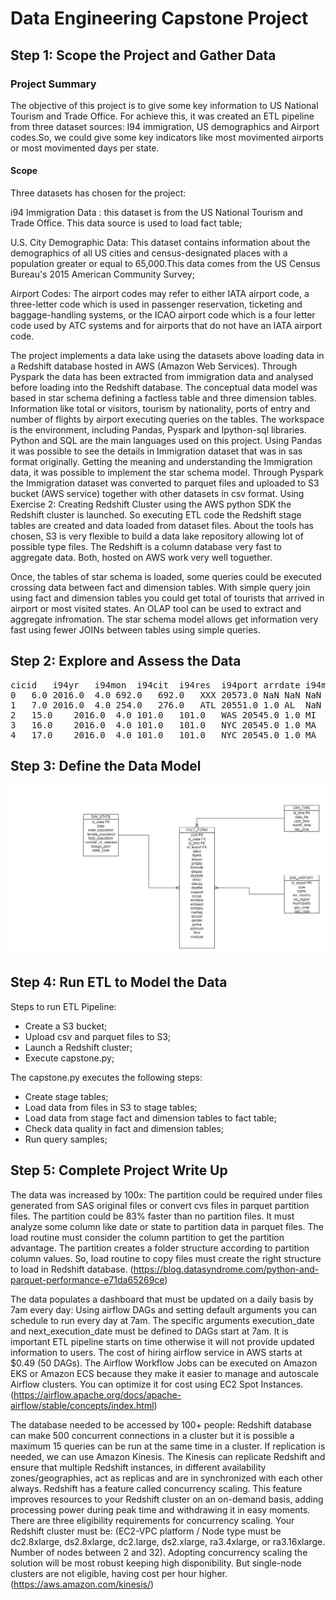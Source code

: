 # Data Engineering Capstone Project

## Step 1: Scope the Project and Gather Data

### Project Summary

The objective of this project is to give some key information to US National Tourism and Trade Office. For achieve this, it was created an ETL pipeline from three dataset sources: I94 immigration, US demographics and Airport codes.So, we could give some key indicators like most movimented airports or most movimented days per state. 

#### Scope 

Three datasets has chosen for the project:

i94 Immigration Data : this dataset is from the US National Tourism and Trade Office. This data source is used to load fact table;

U.S. City Demographic Data: This dataset contains information about the demographics of all US cities and census-designated places with a population greater or equal to 65,000.This data comes from the US Census Bureau's 2015 American Community Survey;

Airport Codes: The airport codes may refer to either IATA airport code, a three-letter code which is used in passenger reservation, ticketing and baggage-handling systems, or the ICAO airport code which is a four letter code used by ATC systems and for airports that do not have an IATA airport code.

The project implements a data lake using the datasets above loading data in a Redshift database hosted in AWS (Amazon Web Services). Through Pyspark the data has been extracted from immigration data and analysed before loading into the Redshift database. The conceptual data model was based in star schema defining a factless table and three dimension tables. Information like total or visitors, tourism by nationality, ports of entry and number of flights by airport executing queries on the tables. The workspace is the environment, including Pandas, Pyspark and Ipython-sql libraries. Python and SQL are the main languages used on this project. Using Pandas it was possible to see the details in Immigration dataset that was in sas format originally. Getting the meaning and understanding the Immigration data, it was possible to implement the star schema model. Through Pyspark the Immigration dataset was converted to parquet files and uploaded to S3 bucket (AWS service) together with other datasets in csv format. Using Exercise 2: Creating Redshift Cluster using the AWS python SDK the Redshift cluster is launched. So executing ETL code the Redshift stage tables are created and data loaded from dataset files. About the tools has chosen, S3 is very flexible to build a data lake repository allowing lot of possible type files. The Redshift is a column database very fast to aggregate data. Both, hosted on AWS work very well toguether. 

Once, the tables of star schema is loaded, some queries could be executed crossing data between fact and dimension tables. With simple query join using fact and dimension tables you could get total of tourists that arrived in airport or most visited states. An OLAP tool can be used to extract and aggregate infromation. The star schema model allows get information very fast using fewer JOINs between tables using simple queries. 

## Step 2: Explore and Assess the Data

<pre class="wp-block-preformatted">
cicid	i94yr	i94mon	i94cit	i94res	i94port	arrdate	i94mode	i94addr	depdate	...	entdepu	matflag	biryear	dtaddto	gender	insnum	airline	admnum	fltno	visatype
0	6.0	2016.0	4.0	692.0	692.0	XXX	20573.0	NaN	NaN	NaN	...	U	NaN	1979.0	10282016	NaN	NaN	NaN	1.897628e+09	NaN	B2
1	7.0	2016.0	4.0	254.0	276.0	ATL	20551.0	1.0	AL	NaN	...	Y	NaN	1991.0	D/S	M	NaN	NaN	3.736796e+09	00296	F1
2	15.0	2016.0	4.0	101.0	101.0	WAS	20545.0	1.0	MI	20691.0	...	NaN	M	1961.0	09302016	M	NaN	OS	6.666432e+08	93	B2
3	16.0	2016.0	4.0	101.0	101.0	NYC	20545.0	1.0	MA	20567.0	...	NaN	M	1988.0	09302016	NaN	NaN	AA	9.246846e+10	00199	B2
4	17.0	2016.0	4.0	101.0	101.0	NYC	20545.0	1.0	MA	20567.0	...	NaN	M	2012.0	09302016	NaN	NaN	AA	9.246846e+10	00199	B2
</pre>

## Step 3: Define the Data Model
  <img src="capstone.jpg" width="850" title="hover text">

## Step 4: Run ETL to Model the Data

Steps to run ETL Pipeline:

* Create a S3 bucket;
* Upload csv and parquet files to S3;
* Launch a Redshift cluster;
* Execute capstone.py;

The capstone.py executes the following steps:

* Create stage tables;
* Load data from files in S3 to stage tables;
* Load data from stage fact and dimension tables to fact table;
* Check data quality in fact and dimension tables;
* Run query samples;

## Step 5: Complete Project Write Up

The data was increased by 100x: The partition could be required under files generated from SAS original files or convert cvs files in parquet partition files. The partition could be 83% faster than no partition files. It must analyze some column like date or state to partition data in parquet files. The load routine must consider the column partition to get the partition advantage. The partition creates a folder structure according to partition column values. So, load routine to copy files must create the right structure to load in Redshift database. 
(https://blog.datasyndrome.com/python-and-parquet-performance-e71da65269ce)
 
The data populates a dashboard that must be updated on a daily basis by 7am every day: Using airflow DAGs and setting default arguments you can schedule to run every day at 7am. The specific arguments execution_date and next_execution_date must be defined to DAGs start at 7am. It is important ETL pipeline starts on time otherwise it will not provide updated information to users. The cost of hiring airflow service in AWS starts at $0.49 (50 DAGs). The Airflow Workflow Jobs can be executed on Amazon EKS or Amazon ECS because they make it easier to manage and autoscale Airflow clusters. You can optimize it for cost using EC2 Spot Instances.
(https://airflow.apache.org/docs/apache-airflow/stable/concepts/index.html)

The database needed to be accessed by 100+ people: Redshift database can make 500 concurrent connections in a cluster but it is possible a maximum 15 queries can be run at the same time in a cluster. If replication is needed, we can use Amazon Kinesis. The Kinesis can replicate Redshift and ensure that multiple Redshift instances, in different availability zones/geographies, act as replicas and are in synchronized with each other always. Redshift has a feature called concurrency scaling. This feature improves resources to your Redshift cluster on an on-demand basis, adding processing power during peak time and withdrawing it in easy moments. There are three eligibility requirements for concurrency scaling. Your Redshift cluster must be: (EC2-VPC platform / Node type must be dc2.8xlarge, ds2.8xlarge, dc2.large, ds2.xlarge, ra3.4xlarge, or ra3.16xlarge.
Number of nodes between 2 and 32). Adopting concurrency scaling the solution will be most robust keeping high disponibility. But single-node clusters are not eligible, having cost per hour higher.
(https://aws.amazon.com/kinesis/)
